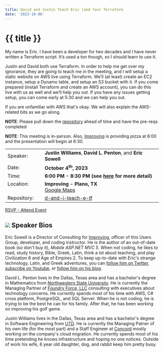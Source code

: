 ```yaml
---
title: David and Justin Teach Eric (and You) Terraform
date: '2023-10-06'
---
```

# {{ title }}

My name is Eric. I have been a developer for two decades and I have never written a Terraform script. It’s used a ton though, so I should learn to use it.

Justin and David both use Terraform. In order to help me get over my ignorance, they are going to teach me in the meeting, and I will setup a static website on AWS live using Terraform. We’ll (at least) create an EC2 instance, setup a Dynamo table, and setup an S3 bucket with it. If you come prepared (install Terraform and create an AWS account), you can do this live with us as well and we’ll help you out. If you have any issues getting setup, you can come early at 5:30 and we can help you out.

If you are unfamiliar with AWS that's okay. We will also explain the AWS-related bits as we go along.

**NOTE**: Please pull down the [repository](https://github.com/north-dallas-developers/d-and-j-teach-e-tf) ahead of time and have the pre-reqs completed

**NOTE**: This meeting is in-person. Also, [Improving](https://improving.com/) is providing pizza at 6:00 and the presentation will begin at 6:30. 

<table>
<tbody>
<tr><td>Speaker:</td><td>&nbsp;</td><td><b>Justin Williams</b>, <b>David L. Penton</b>, and <b>Eric Sowell</b></td></tr>
<tr><td>Date:</td><td>&nbsp;</td><td><b>October 4<sup>th</sup>, 2023</b></td></tr>
<tr><td valign="top">Time:</td><td>&nbsp;</td><td><b>6:00 PM - 8:30 PM (see <a title="Location" href="/contact/">here</a> for more detail)</b></td></tr>
<tr><td valign="top">Location:</td><td>&nbsp;</td><td><b>Improving - Plano, TX</b><br><a title="Google" target="_blank" href="https://g.page/improving-dallas?share">Google Maps</a></td></tr>
<tr><td>Repository:</td><td>&nbsp;</td><td><a title="Repository" href="https://github.com/north-dallas-developers/d-and-j-teach-e-tf" target="_blank">d-and-j-teach-e-tf</a></td></tr>
</tbody>
</table>

[RSVP - Attend Event](https://www.eventbrite.com/e/david-and-justin-teach-eric-and-you-terraform-tickets-730770693817?aff=oddtdtcreator)

## ![](/assets/img/icons/speakerbioicon.png) Speaker Bios

Eric Sowell is a Director of Consulting for [Improving](https://improving.com/), officer of this Users Group, developer, and coding instructor. He is the author of an out-of-date book (so don't buy it), *Mobile ASP.NET MVC 5*. When not coding, he likes to read, study history, Bible, Greek, Latin, think a lot about teaching, and play Civilization 6 and Age of Empires 2. To keep up-to-date with Eric's strange technology, Latin, and Greek adventures, you can [follow him on Twitter](https://twitter.com/Mallioch), [subscribe on Youtube](https://www.youtube.com/channel/UCCHcJejvdlXxLlG0encr53Q), or [follow him on his blog](https://ericsowell.com/blog).

David L. Penton lives in the Dallas, Texas area and has a bachelor's degree in Mathematics from [Northwestern State University](https://www.nsula.edu). He is currently the Managing Partner of [Foundry Force, LLC](https://foundryforce.com) consulting with executives about technology concerns. He currently spends most of his time with AWS, C# cross platform, PostgreSQL, and SQL Server. When he is not coding, he is trying to be the best he can for his family. After that, he has been working on improving his golf game.

Justin Williams lives in the Dallas, Texas area and has a bachelor's degree in Software Engineering from [UTD](https://www.utdallas.edu/). He is currently the Managing Patner of his own life (for the most part) and a Staff Engineer at [Concord](https://concordservicing.com/) mostly working on the company's cloud migration. He currently spends most of his time pretending he knows infrastructure and hoping no one notices. Outside of work his wife, 6 year old daughter, dog, and rabbit keep him pretty busy.
